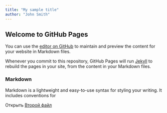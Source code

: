```yaml
---
title: "My sample title"
author: "John Smith"
---
```


## Welcome to GitHub Pages

You can use the [editor on GitHub](https://github.com/nDinya/senjo.chibi/edit/master/README.md) to maintain and preview the content for your website in Markdown files.

Whenever you commit to this repository, GitHub Pages will run [Jekyll](https://jekyllrb.com/) to rebuild the pages in your site, from the content in your Markdown files.

### Markdown

Markdown is a lightweight and easy-to-use syntax for styling your writing. It includes conventions for

Открыть [Второй файл](second.md)
